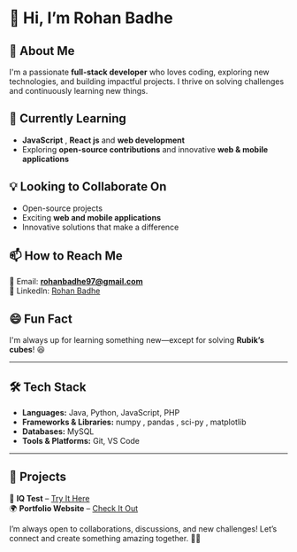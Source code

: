 # 👋 Hi, I’m **Rohan Badhe**  

## 🚀 About Me  
I'm a passionate **full-stack developer** who loves coding, exploring new technologies, and building impactful projects. I thrive on solving challenges and continuously learning new things.  

## 🌱 Currently Learning  
- **JavaScript** , **React js** and **web development**   
- Exploring **open-source contributions** and innovative **web & mobile applications**  

## 💡 Looking to Collaborate On  
- Open-source projects  
- Exciting **web and mobile applications**  
- Innovative solutions that make a difference  

## 📫 How to Reach Me  
📧 Email: **rohanbadhe97@gmail.com**  
💼 LinkedIn: [Rohan Badhe](https://www.linkedin.com/in/rohan-badhe-35530232a/)  

## 😄 Fun Fact  
I'm always up for learning something new—except for solving **Rubik’s cubes**! 😆  

---

## 🛠 Tech Stack  
- **Languages:** Java, Python, JavaScript, PHP  
- **Frameworks & Libraries:** numpy , pandas , sci-py , matplotlib 
- **Databases:** MySQL  
- **Tools & Platforms:** Git, VS Code  

---

## 🌟 Projects  
🚀 **IQ Test** – [Try It Here](https://iq-test-online-mini-project-jmxb.vercel.app/)  
🌍 **Portfolio Website** – [Check It Out](https://portfolio-ahis.vercel.app/)  

I’m always open to collaborations, discussions, and new challenges! Let’s connect and create something amazing together. 🚀✨  
